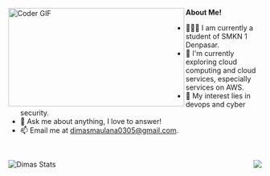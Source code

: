 **About Me!**
<img align="left" width=350px height=197px src="https://4.bp.blogspot.com/-G62v5yEBEFw/Wkh2kTr1t0I/AAAAAAAAChw/hIhhuFghCPcQ5rQ0sV_9CWWJ8dQT5sLUACLcBGAs/s400/TypingonComputer.gif" alt="Coder GIF" width="500" height="400" style="max-width: 100%;">


- 👨🏽‍💻 I am currently a student of SMKN 1 Denpasar.
- 🌱 I'm currently exploring cloud computing and cloud services, especially services on AWS.
- 🤔 My interest lies in devops and cyber security.
- 💬 Ask me about anything, I love to answer!
- 📫 Email me at [dimasmaulana0305@gmail.com](mailto:dimasmaulana0305@gmail.com).
<br>


![Dimas Stats](https://github-readme-stats.vercel.app/api?username=dimasma0305&show_icons=true&theme=tokyonight&hide_border=true)
<img align="right" src="https://github-readme-stats.vercel.app/api/top-langs/?username=dimasma0305&amp;theme=tokyonight&amp;layout=compact&amp;card_width=400&hide_border=truedark">

